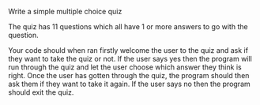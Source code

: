 Write a simple multiple choice quiz

The quiz has 11 questions which all have 1 or more answers to go with the question.

Your code should when ran firstly welcome the user to the quiz and ask if they want to take the quiz or not.
If the user says yes then the program will run through the quiz and let the user choose which answer they think is right.
Once the user has gotten through the quiz, the program should then ask them if they want to take it again.
If the user says no then the program should exit the quiz.